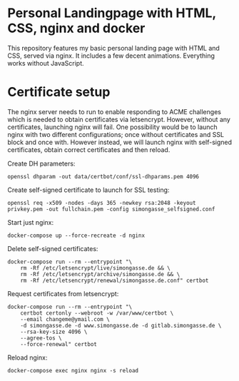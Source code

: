 # Personal Landingpage with HTML, CSS, nginx and docker

This repository features my basic personal landing page with HTML and CSS, served via nginx. It includes a few decent animations. Everything works without JavaScript.

# Certificate setup

The nginx server needs to run to enable responding to ACME challenges which is needed to obtain certificates via letsencrypt. However, without any certificates, launching nginx will fail. One possibility would be to launch nginx with two different configurations; once without certificates and SSL block and once with. However instead, we will launch nginx with self-signed certificates, obtain correct certificates and then reload.

Create DH parameters:
```
openssl dhparam -out data/certbot/conf/ssl-dhparams.pem 4096
```

Create self-signed certificate to launch for SSL testing:
```
openssl req -x509 -nodes -days 365 -newkey rsa:2048 -keyout privkey.pem -out fullchain.pem -config simongasse_selfsigned.conf
```

Start just nginx:
```
docker-compose up --force-recreate -d nginx
```

Delete self-signed certificates:
```
docker-compose run --rm --entrypoint "\
    rm -Rf /etc/letsencrypt/live/simongasse.de && \
    rm -Rf /etc/letsencrypt/archive/simongasse.de && \
    rm -Rf /etc/letsencrypt/renewal/simongasse.de.conf" certbot
```

Request certificates from letsencrypt:
```
docker-compose run --rm --entrypoint "\
    certbot certonly --webroot -w /var/www/certbot \
    --email changeme@ymail.com \
    -d simongasse.de -d www.simongasse.de -d gitlab.simongasse.de \
    --rsa-key-size 4096 \
    --agree-tos \
    --force-renewal" certbot
```

Reload nginx:
```
docker-compose exec nginx nginx -s reload
```
